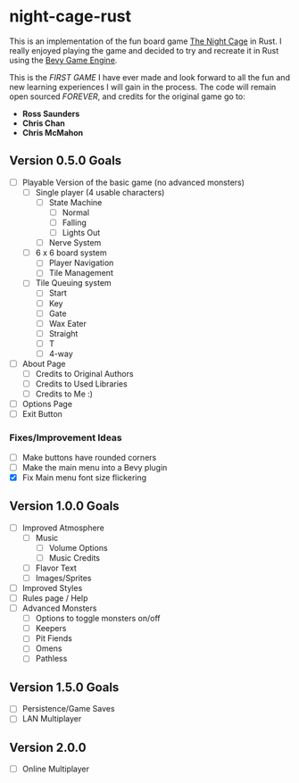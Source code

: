 # night-cage-rust

This is an implementation of the fun board game [The Night Cage](https://www.thenightcage.com/) in Rust. I really
enjoyed playing the game and decided to try and recreate it in Rust using
the [Bevy Game Engine](https://bevyengine.org/).

This is the _FIRST GAME_ I have ever made and look forward to all the fun and new learning experiences I will gain in
the process. The code will remain open sourced _FOREVER_, and credits for the original game go to:

- **Ross Saunders**
- **Chris Chan**
- **Chris McMahon**

## Version 0.5.0 Goals

- [ ] Playable Version of the basic game (no advanced monsters)
    - [ ] Single player (4 usable characters)
        - [ ] State Machine
            - [ ] Normal
            - [ ] Falling
            - [ ] Lights Out
        - [ ] Nerve System
    - [ ] 6 x 6 board system
        - [ ] Player Navigation
        - [ ] Tile Management
    - [ ] Tile Queuing system
        - [ ] Start
        - [ ] Key
        - [ ] Gate
        - [ ] Wax Eater
        - [ ] Straight
        - [ ] T
        - [ ] 4-way
- [ ] About Page
    - [ ] Credits to Original Authors
    - [ ] Credits to Used Libraries
    - [ ] Credits to Me :)
- [ ] Options Page
- [ ] Exit Button

### Fixes/Improvement Ideas

- [ ] Make buttons have rounded corners
- [ ] Make the main menu into a Bevy plugin
- [x] Fix Main menu font size flickering

## Version 1.0.0 Goals

- [ ] Improved Atmosphere
    - [ ] Music
        - [ ] Volume Options
        - [ ] Music Credits
    - [ ] Flavor Text
    - [ ] Images/Sprites
- [ ] Improved Styles
- [ ] Rules page / Help
- [ ] Advanced Monsters
    - [ ] Options to toggle monsters on/off
    - [ ] Keepers
    - [ ] Pit Fiends
    - [ ] Omens
    - [ ] Pathless

## Version 1.5.0 Goals

- [ ] Persistence/Game Saves
- [ ] LAN Multiplayer

## Version 2.0.0

- [ ] Online Multiplayer
